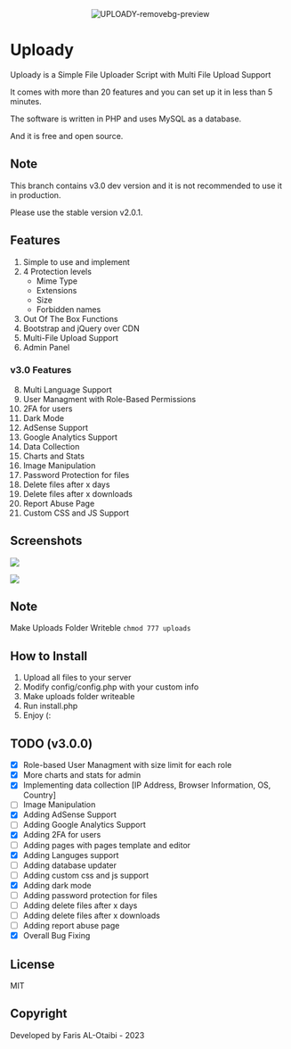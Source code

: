 <div align="center">
   <img src="https://i.ibb.co/qMSh4gN/UPLOADY-removebg-preview.png" alt="UPLOADY-removebg-preview" border="0">
</div>

# Uploady

Uploady is a Simple File Uploader Script with Multi File Upload Support

It comes with more than 20 features and you can set up it in less than 5 minutes.

The software is written in PHP and uses MySQL as a database.

And it is free and open source.

## Note

This branch contains v3.0 dev version and it is not recommended to use it in production.

Please use the stable version v2.0.1.

## Features

1. Simple to use and implement
2. 4 Protection levels
   - Mime Type
   - Extensions
   - Size
   - Forbidden names
3. Out Of The Box Functions
4. Bootstrap and jQuery over CDN
5. Multi-File Upload Support
6. Admin Panel

### v3.0 Features

8. Multi Language Support
9. User Managment with Role-Based Permissions
10. 2FA for users
11. Dark Mode
12. AdSense Support
13. Google Analytics Support
14. Data Collection
15. Charts and Stats
16. Image Manipulation
17. Password Protection for files
18. Delete files after x days
19. Delete files after x downloads
20. Report Abuse Page
21. Custom CSS and JS Support

## Screenshots

![](https://i.ibb.co/C7rB4m3/Web-capture-20-4-2023-10250-localhost.jpg)

![](https://i.ibb.co/hRbJxG9/Web-capture-20-4-2023-1035-localhost.jpg)

## Note

Make Uploads Folder Writeble `chmod 777 uploads`

## How to Install

1. Upload all files to your server
2. Modify config/config.php with your custom info
3. Make uploads folder writeable
4. Run install.php
5. Enjoy (:

## TODO (v3.0.0)

- [x] Role-based User Managment with size limit for each role
- [x] More charts and stats for admin
- [x] Implementing data collection [IP Address, Browser Information, OS, Country]
- [ ] Image Manipulation
- [x] Adding AdSense Support
- [ ] Adding Google Analytics Support
- [x] Adding 2FA for users
- [ ] Adding pages with pages template and editor
- [x] Adding Languges support
- [ ] Adding database updater
- [ ] Adding custom css and js support
- [x] Adding dark mode
- [ ] Adding password protection for files
- [ ] Adding delete files after x days
- [ ] Adding delete files after x downloads
- [ ] Adding report abuse page
- [x] Overall Bug Fixing

## License

MIT

## Copyright

Developed by Faris AL-Otaibi - 2023
